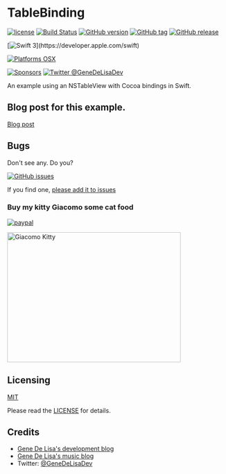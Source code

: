 # TableBinding


[![license](https://img.shields.io/github/license/mashape/apistatus.svg)](https://en.wikipedia.org/wiki/MIT_License)
[![Build Status](https://travis-ci.org/genedelisa/TableBinding.svg)](https://travis-ci.org/genedelisa/TableBinding)
[![GitHub version](https://badge.fury.io/gh/genedelisa%2Ftablebinding.svg)](http://badge.fury.io/gh/genedelisa%2Ftablebinding)
[![GitHub tag](https://img.shields.io/github/tag/genedelisa/tablebinding.svg)](https://github.com/genedelisa/tablebinding/)
[![GitHub release](https://img.shields.io/github/release/genedelisa/tablebinding.svg)](https://github.com/genedelisa/tablebinding/)


[![Swift 3](https://img.shields.io/badge/swift3-compatible-4BC51D.svg?style=flat")](https://developer.apple.com/swift)


[![Platforms OSX](https://img.shields.io/badge/Platforms-OSX-lightgray.svg?style=flat)](https://swift.org/)

[![Sponsors](https://img.shields.io/badge/Sponsors-Rockhopper%20Technologies-orange.svg?style=flat)](http://www.rockhoppertech.com/)
[![Twitter @GeneDeLisaDev](https://img.shields.io/twitter/follow/GeneDeLisaDev.svg?style=social)](https://twitter.com/GeneDeLisaDev)


An example using an NSTableView with Cocoa bindings in Swift.


## Blog post for this example.

[Blog post](http://www.rockhoppertech.com/blog/swift-nstableview-and-nsarraycontroller/)


## Bugs

Don't see any. Do you?

[![GitHub issues](https://img.shields.io/github/issues/genedelisa/tablebinding.svg)](https://github.com/genedelisa/tablebinding/issues)

If you find one, [please add it to issues](https://github.com/genedelisa/TableBinding/issues)



### Buy my kitty Giacomo some cat food

[![paypal](https://www.paypalobjects.com/en_US/i/btn/btn_donate_SM.gif)](https://www.paypal.com/cgi-bin/webscr?cmd=_donations&business=F5KE9Z29MH8YQ&bnP-DonationsBF:btn_donate_SM.gif:NonHosted)

<img src="http://www.rockhoppertech.com/blog/wp-content/uploads/2016/07/momocoding-1024.png" alt="Giacomo Kitty" width="400" height="300">

## Licensing

[MIT](https://en.wikipedia.org/wiki/MIT_License)

Please read the [LICENSE](LICENSE) for details.

## Credits

*	[Gene De Lisa's development blog](http://rockhoppertech.com/blog/)
*	[Gene De Lisa's music blog](http://genedelisa.com/)
*   Twitter: [@GeneDeLisaDev](http://twitter.com/genedelisadev)
